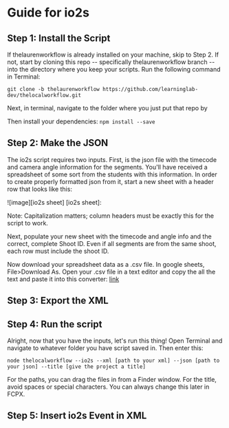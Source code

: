 # Guide for io2s

## Step 1: Install the Script
If thelaurenworkflow is already installed on your machine, skip to Step 2.
If not, start by cloning this repo -- specifically thelaurenworkflow branch -- into the directory where you keep your scripts. Run the following command in Terminal:
```
git clone -b thelaurenworkflow https://github.com/learninglab-dev/thelocalworkflow.git
```
Next, in terminal, navigate to the folder where you just put that repo by

Then install your dependencies: `npm install --save`

## Step 2: Make the JSON
The io2s script requires two inputs. First, is the json file with the timecode and camera angle information for the segments. You'll have received a spreadsheet of some sort from the students with this information. In order to create properly formatted json from it, start a new sheet with a header row that looks like this:

![image][io2s sheet]
[io2s sheet]:

Note: Capitalization matters; column headers must be exactly this for the script to work.

Next, populate your new sheet with the timecode and angle info and the correct, complete Shoot ID. Even if all segments are from the same shoot, each row must include the shoot ID.

Now download your spreadsheet data as a .csv file. In google sheets, File>Download As. Open your .csv file in a text editor and copy the all the text and paste it into this converter: [link](www.)

## Step 3: Export the XML

## Step 4: Run the script
Alright, now that you have the inputs, let's run this thing! Open Terminal and navigate to whatever folder you have script saved in. Then enter this:
```
node thelocalworkflow --io2s --xml [path to your xml] --json [path to your json] --title [give the project a title]
```
For the paths, you can drag the files in from a Finder window. For the title, avoid spaces or special characters. You can always change this later in FCPX.

## Step 5: Insert io2s Event in XML
